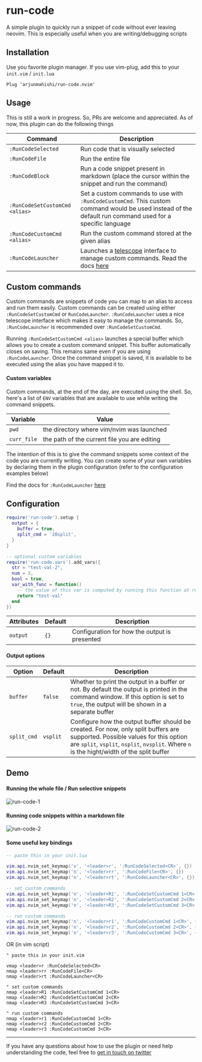 # run-code

A simple plugin to quickly run a snippet of code without ever leaving neovim. This is especially useful when you are writing/debugging scripts

## Installation

Use you favorite plugin manager. If you use vim-plug, add this to your `init.vim` / `init.lua`

```vim
Plug 'arjunmahishi/run-code.nvim'
```

## Usage

This is still a work in progress. So, PRs are welcome and appreciated. As of now, this plugin can do the following things

| Command | Description |
|---------|-------------|
| `:RunCodeSelected` | Run code that is visually selected |
| `:RunCodeFile` | Run the entire file |
| `:RunCodeBlock` | Run a code snippet present in markdown (place the cursor within the snippet and run the command) |
| `:RunCodeSetCustomCmd <alias>` | Set a custom commands to use with `:RunCodeCustomCmd`. This custom command would be used instead of the default run command used for a specific language |
| `:RunCodeCustomCmd <alias>` | Run the custom command stored at the given alias |
| `:RunCodeLauncher` | Launches a [telescope](https://github.com/nvim-telescope/telescope.nvim) interface to manage custom commands. Read the docs [here](https://github.com/arjunmahishi/run-code.nvim/wiki/Run-code-launcher) |

## Custom commands

Custom commands are snippets of code you can map to an alias to access and run
them easily. Custom commands can be created using either `:RunCodeSetCustomCmd`
or `RunCodeLauncher`. `:RunCodeLauncher` uses a nice telescope interface which
makes it easy to manage the commands. So, `:RunCodeLauncher` is recommended
over `:RunCodeSetCustomCmd`.

Running `:RunCodeSetCustomCmd <alias>` launches a special buffer which allows
you to create a custom command snippet. This buffer automatically closes on
saving. This remains same even if you are using `:RunCodeLauncher`. Once the
command snippet is saved, it is available to be executed using the alias you
have mapped it to.

#### Custom variables

Custom commands, at the end of the day, are executed using the shell. So,
here's a list of `ENV` variables that are available to use while writing the
command snippets. 

| Variable | Value |
|----------|-------|
| `pwd` | the directory where vim/nvim was launched |
| `curr_file` | the path of the current file you are editing |

The intention of this is to give the command snippets some context of the code
you are currently writing. You can create some of your own variables by
declaring them in the plugin configuration (refer to the configuration examples
below)

Find the docs for `:RunCodeLauncher` [here](https://github.com/arjunmahishi/run-code.nvim/wiki/Run-code-launcher)

## Configuration

```lua
require('run-code').setup {
  output = {
    buffer = true,
    split_cmd = '20split',
  }
}

-- optional custom variables
require('run-code.vars').add_vars({
  str = "test-val-2",
  num = 3,
  bool = true,
  var_with_func = function()
    -- the value of this var is computed by running this function at runtime
    return "test-val"
  end
})
```

| Attributes | Default | Description |
|------------|---------|-------------|
| `output` | `{}` | Configuration for how the output is presented |


#### Output options

| Option | Default | Description |
|--------|---------|-------------|
| `buffer` | `false` | Whether to print the output in a buffer or not. By default the output is printed in the command window. If this option is set to `true`, the output will be shown in a separate buffer |
| `split_cmd` | `vsplit` | Configure how the output buffer should be created. For now, only split buffers are supported. Possible values for this option are `split`, `vsplit`, `nsplit`, `nvsplit`. Where `n` is  the hight/width of the split buffer |

## Demo

#### Running the whole file / Run selective snippets

![run-code-1](https://user-images.githubusercontent.com/11977524/143928407-5b440a4f-fd7b-440c-940a-088ac1006a85.gif)

#### Running code snippets within a markdown file

![run-code-2](https://user-images.githubusercontent.com/11977524/143929192-3c43f4c6-a3bc-4775-b561-c1d78bc8925b.gif)

#### Some useful key bindings

```lua
-- paste this in your init.lua

vim.api.nvim_set_keymap('v', '<leader>r', ':RunCodeSelected<CR>', {})
vim.api.nvim_set_keymap('n', '<leader>rr', ':RunCodeFile<CR>', {})
vim.api.nvim_set_keymap('n', '<leader>rt', ':RunCodeLauncher<CR>', {})

-- set custom commands
vim.api.nvim_set_keymap('n', '<leader>R1', ':RunCodeSetCustomCmd 1<CR>', {})
vim.api.nvim_set_keymap('n', '<leader>R2', ':RunCodeSetCustomCmd 2<CR>', {})
vim.api.nvim_set_keymap('n', '<leader>R3', ':RunCodeSetCustomCmd 3<CR>', {})

-- run custom commands
vim.api.nvim_set_keymap('n', '<leader>r1', ':RunCodeCustomCmd 1<CR>', {})
vim.api.nvim_set_keymap('n', '<leader>r2', ':RunCodeCustomCmd 2<CR>', {})
vim.api.nvim_set_keymap('n', '<leader>r3', ':RunCodeCustomCmd 3<CR>', {})
```

OR (in vim script)

```vim
" paste this in your init.vim

vmap <leader>r :RunCodeSelected<CR>
nmap <leader>rr :RunCodeFile<CR>
nmap <leader>rt :RunCodeLauncher<CR>

" set custom commands
nmap <leader>R1 :RunCodeSetCustomCmd 1<CR>
nmap <leader>R2 :RunCodeSetCustomCmd 2<CR>
nmap <leader>R3 :RunCodeSetCustomCmd 3<CR>

" run custom commands
nmap <leader>r1 :RunCodeCustomCmd 1<CR>
nmap <leader>r2 :RunCodeCustomCmd 2<CR>
nmap <leader>r3 :RunCodeCustomCmd 3<CR>
```

---

If you have any questions about how to use the plugin or need help understanding the code, feel free to [get in touch on twitter](https://twitter.com/messages/131552332-131552332?text=Hey)

